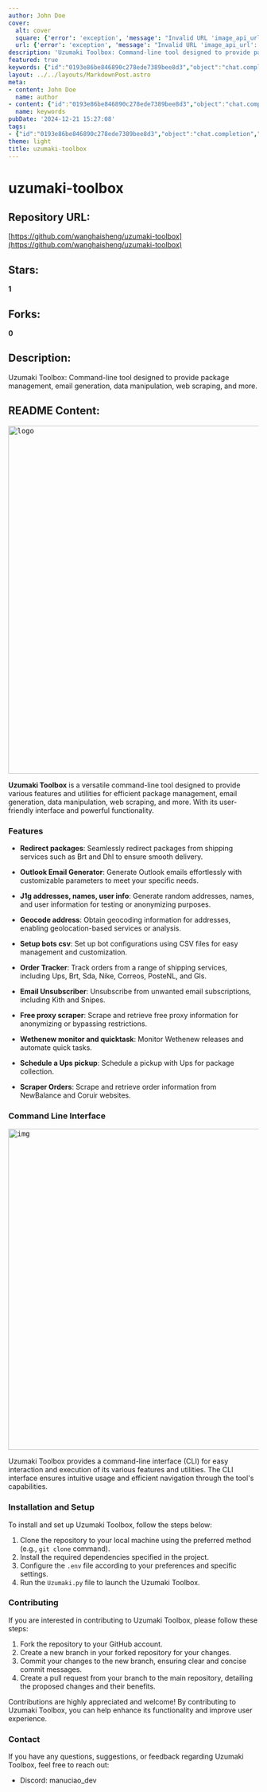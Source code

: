 ```yaml
---
author: John Doe
cover:
  alt: cover
  square: {'error': 'exception', 'message': "Invalid URL 'image_api_url': No scheme supplied. Perhaps you meant https://image_api_url?"}
  url: {'error': 'exception', 'message': "Invalid URL 'image_api_url': No scheme supplied. Perhaps you meant https://image_api_url?"}
description: 'Uzumaki Toolbox: Command-line tool designed to provide package management, email generation, data manipulation, web scraping, and more.'
featured: true
keywords: {"id":"0193e86be846890c278ede7389bee8d3","object":"chat.completion","created":1734771206,"model":"Qwen/Qwen2.5-7B-Instruct","choices":[{"index":0,"message":{"role":"assistant","content":"### Keywords:\n- Uzumaki Toolbox\n- Command-line tool\n- Package management\n- Email generation\n- Data manipulation\n- Web scraping\n- User-friendly interface\n- Shipping services\n- Brt\n- Dhl\n- UPS\n- Sda\n- Nike\n- Correos\n- PosteNL\n- Gls\n- Kith\n- Snipes\n- Free proxy\n- Geocode\n- Wethenew\n- Quicktask\n- NewBalance\n- Coruir\n- Command-line interface (CLI)\n- Installation\n- Setup\n- `.env` file\n- Forking\n- Pull requests\n\n### Tags:\n- Command-line tools\n- Package management\n- Email generation\n- Data manipulation\n- Web scraping\n- Shipping services\n- Geocoding\n- Proxy scraping\n- Monitoring\n- Order tracking\n- User-friendly\n- Open-source\n- Contribution\n- Python\n- CLI interface"},"finish_reason":"stop"}],"usage":{"prompt_tokens":777,"completion_tokens":194,"total_tokens":971},"system_fingerprint":""}
layout: ../../layouts/MarkdownPost.astro
meta:
- content: John Doe
  name: author
- content: {"id":"0193e86be846890c278ede7389bee8d3","object":"chat.completion","created":1734771206,"model":"Qwen/Qwen2.5-7B-Instruct","choices":[{"index":0,"message":{"role":"assistant","content":"### Keywords:\n- Uzumaki Toolbox\n- Command-line tool\n- Package management\n- Email generation\n- Data manipulation\n- Web scraping\n- User-friendly interface\n- Shipping services\n- Brt\n- Dhl\n- UPS\n- Sda\n- Nike\n- Correos\n- PosteNL\n- Gls\n- Kith\n- Snipes\n- Free proxy\n- Geocode\n- Wethenew\n- Quicktask\n- NewBalance\n- Coruir\n- Command-line interface (CLI)\n- Installation\n- Setup\n- `.env` file\n- Forking\n- Pull requests\n\n### Tags:\n- Command-line tools\n- Package management\n- Email generation\n- Data manipulation\n- Web scraping\n- Shipping services\n- Geocoding\n- Proxy scraping\n- Monitoring\n- Order tracking\n- User-friendly\n- Open-source\n- Contribution\n- Python\n- CLI interface"},"finish_reason":"stop"}],"usage":{"prompt_tokens":777,"completion_tokens":194,"total_tokens":971},"system_fingerprint":""}
  name: keywords
pubDate: '2024-12-21 15:27:08'
tags:
- {"id":"0193e86be846890c278ede7389bee8d3","object":"chat.completion","created":1734771206,"model":"Qwen/Qwen2.5-7B-Instruct","choices":[{"index":0,"message":{"role":"assistant","content":"### Keywords:\n- Uzumaki Toolbox\n- Command-line tool\n- Package management\n- Email generation\n- Data manipulation\n- Web scraping\n- User-friendly interface\n- Shipping services\n- Brt\n- Dhl\n- UPS\n- Sda\n- Nike\n- Correos\n- PosteNL\n- Gls\n- Kith\n- Snipes\n- Free proxy\n- Geocode\n- Wethenew\n- Quicktask\n- NewBalance\n- Coruir\n- Command-line interface (CLI)\n- Installation\n- Setup\n- `.env` file\n- Forking\n- Pull requests\n\n### Tags:\n- Command-line tools\n- Package management\n- Email generation\n- Data manipulation\n- Web scraping\n- Shipping services\n- Geocoding\n- Proxy scraping\n- Monitoring\n- Order tracking\n- User-friendly\n- Open-source\n- Contribution\n- Python\n- CLI interface"},"finish_reason":"stop"}],"usage":{"prompt_tokens":777,"completion_tokens":194,"total_tokens":971},"system_fingerprint":""}
theme: light
title: uzumaki-toolbox
---
```


# uzumaki-toolbox

## Repository URL: 
[https://github.com/wanghaisheng/uzumaki-toolbox](https://github.com/wanghaisheng/uzumaki-toolbox)

## Stars: 
**1**

## Forks: 
**0**

## Description: 
Uzumaki Toolbox: Command-line tool designed to provide package management, email generation, data manipulation, web scraping, and more.

## README Content: 


<kbd> <img width="700" alt="logo" src="https://github.com/ManuCiao10/uzumaki-toolbox/assets/89024276/f35acc7e-ce91-49f9-997c-4c0327b527a3"></kbd>

**Uzumaki Toolbox** is a versatile command-line tool designed to provide various features and utilities for efficient package management, email generation, data manipulation, web scraping, and more.
With its user-friendly interface and powerful functionality.

### Features

- **Redirect packages**: Seamlessly redirect packages from shipping services such as Brt and Dhl to ensure smooth delivery.

- **Outlook Email Generator**: Generate Outlook emails effortlessly with customizable parameters to meet your specific needs.

- **J1g addresses, names, user info**: Generate random addresses, names, and user information for testing or anonymizing purposes.

- **Geocode address**: Obtain geocoding information for addresses, enabling geolocation-based services or analysis.

- **Setup bots csv**: Set up bot configurations using CSV files for easy management and customization.

- **Order Tracker**: Track orders from a range of shipping services, including Ups, Brt, Sda, Nike, Correos, PosteNL, and Gls.

- **Email Unsubscriber**: Unsubscribe from unwanted email subscriptions, including Kith and Snipes.

- **Free proxy scraper**: Scrape and retrieve free proxy information for anonymizing or bypassing restrictions.

- **Wethenew monitor and quicktask**: Monitor Wethenew releases and automate quick tasks.

- **Schedule a Ups pickup**: Schedule a pickup with Ups for package collection.

- **Scraper Orders**: Scrape and retrieve order information from NewBalance and Coruir websites.

### Command Line Interface

<kbd> <img width="646" alt="img" src="https://github.com/ManuCiao10/uzumaki-toolbox/blob/master/generator/utils/git.png">  </kbd>

Uzumaki Toolbox provides a command-line interface (CLI) for easy interaction and execution of its various features and utilities. The CLI interface ensures intuitive usage and efficient navigation through the tool's capabilities.

### Installation and Setup

To install and set up Uzumaki Toolbox, follow the steps below:

1. Clone the repository to your local machine using the preferred method (e.g., `git clone` command).
2. Install the required dependencies specified in the project.
3. Configure the `.env` file according to your preferences and specific settings.
4. Run the `Uzumaki.py` file to launch the Uzumaki Toolbox.

### Contributing

If you are interested in contributing to Uzumaki Toolbox, please follow these steps:

1. Fork the repository to your GitHub account.
2. Create a new branch in your forked repository for your changes.
3. Commit your changes to the new branch, ensuring clear and concise commit messages.
4. Create a pull request from your branch to the main repository, detailing the proposed changes and their benefits.

Contributions are highly appreciated and welcome! By contributing to Uzumaki Toolbox, you can help enhance its functionality and improve user experience.

### Contact

If you have any questions, suggestions, or feedback regarding Uzumaki Toolbox, feel free to reach out:

- Discord: manuciao_dev

